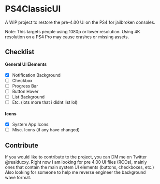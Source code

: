 
# PS4ClassicUI
A WIP project to restore the pre-4.00 UI on the PS4 for jailbroken consoles.

Note: This targets people using 1080p or lower resolution. Using 4K resolution on a PS4 Pro may cause crashes or missing assets.

## Checklist
 #### General UI Elements
 - [X] Notification Background
 - [ ] Checkbox 
 - [ ] Progress Bar
 - [ ] Button Hover
 - [ ] List Background
 - [ ] Etc. (lots more that i didnt list lol)
  #### Icons
 - [X] System App Icons
 - [ ] Misc. Icons (if any have changed)

## Contribute
If you would like to contribute to the project, you can DM me on Twitter @realducxy. Right now I am looking for pre 4.00 UI files (RCOs), mainly ones that contain the main system UI elements (buttons, checkboxes, etc.)
Also looking for someone to help me reverse engineer the background wave format.

